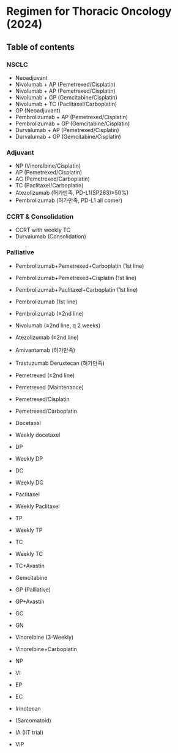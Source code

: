 # Regimen for Thoracic Oncology (2024)

## Table of contents
### NSCLC
* Neoadjuvant
* Nivolumab + AP (Pemetrexed/Cisplatin)
* Nivolumab + AP (Pemetrexed/Cisplatin)
* Nivolumab + GP (Gemcitabine/Cisplatin)
* Nivolumab + TC (Paclitaxel/Carboplatin)
* GP (Neoadjuvant)
* Pembrolizumab + AP (Pemetrexed/Cisplatin)
* Pembrolizumab + GP (Gemcitabine/Cisplatin)
* Durvalumab + AP (Pemetrexed/Cisplatin)
* Durvalumab + GP (Gemcitabine/Cisplatin)

### Adjuvant
* NP (Vinorelbine/Cisplatin)
* AP (Pemetrexed/Cisplatin)
* AC (Pemetrexed/Carboplatin)
* TC (Paclitaxel/Carboplatin)
* Atezolizumab (허가만족, PD-L1(SP263)≥50%)
* Pembrolizumab (허가만족, PD-L1 all comer)

### CCRT & Consolidation
* CCRT with weekly TC
* Durvalumab (Consolidation)

### Palliative
* Pembrolizumab+Pemetrexed+Carboplatin (1st line)
* Pembrolizumab+Pemetrexed+Cisplatin (1st line)
* Pembrolizumab+Paclitaxel+Carboplatin (1st line)

* Pembrolizumab (1st line)
* Pembrolizumab (≥2nd line)
* Nivolumab (≥2nd line, q 2 weeks)
* Atezolizumab (≥2nd line)

* Amivantamab (허가만족)

* Trastuzumab Deruxtecan (허가만족)

* Pemetrexed (≥2nd line)
* Pemetrexed (Maintenance)
* Pemetrexed/Cisplatin
* Pemetrexed/Carboplatin

* Docetaxel
* Weekly docetaxel
* DP
* Weekly DP
* DC
* Weekly DC

* Paclitaxel      
* Weekly Paclitaxel       
* TP              
* Weekly TP
* TC              
* Weekly TC 
* TC+Avastin
 
* Gemcitabine    
* GP (Palliative)
* GP+Avastin     
* GC             
* GN

* Vinorelbine (3-Weekly)
* Vinorelbine+Carboplatin        
* NP       
* VI

* EP          
* EC               
* Irinotecan

* (Sarcomatoid)                  
* IA (IIT trial)         
* VIP
